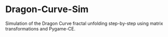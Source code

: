# Dragon-Curve-Sim
Simulation of the Dragon Curve fractal unfolding step-by-step using matrix transformations and Pygame-CE.
